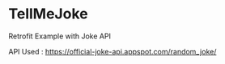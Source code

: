# TellMeJoke
Retrofit Example with Joke API

API Used : https://official-joke-api.appspot.com/random_joke/
